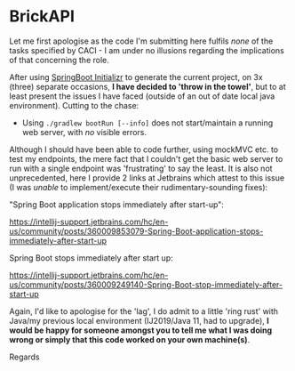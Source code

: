 # BrickAPI

Let me first apologise as the code I'm submitting here fulfils *none* of the tasks specified by CACI - I am under no illusions regarding the implications of that concerning the role. 

After using [SpringBoot Initializr][springinit] to generate the current project, on 3x (three) separate occasions, **I have decided to 'throw in the towel'**, but to at least present the issues I have faced (outside of an out of date local java environment). Cutting to the chase:

- Using `./gradlew bootRun [--info]` does not start/maintain a running web server, with *no* visible errors.

Although I should have been able to code further, using mockMVC etc. to test my endpoints, the mere fact that I couldn't get the basic web server to run with a single endpoint was 'frustrating' to say the least. It is also not unprecedented, here I provide 2 links at Jetbrains which attest to this issue (I was *unable* to implement/execute their rudimentary-sounding fixes):

"Spring Boot application stops immediately after start-up":

<https://intellij-support.jetbrains.com/hc/en-us/community/posts/360009853079-Spring-Boot-application-stops-immediately-after-start-up>

Spring Boot stops immediately after start up:

<https://intellij-support.jetbrains.com/hc/en-us/community/posts/360009249140-Spring-Boot-stop-immediately-after-start-up>

Again, I'd like to apologise for the 'lag', I do admit to a little 'ring rust' with Java/my previous local environment (IJ2019/Java 11, had to upgrade), **I would be happy for someone amongst you to tell me what I was doing wrong or simply that this code worked on your own machine(s)**.

Regards

[springinit]: https://start.spring.io/#!type=gradle-project&language=java&platformVersion=3.0.4&packaging=jar&jvmVersion=17&groupId=com.fonotext&artifactId=brickapi&name=brickapi&description=Brick%20API%20Demo%20project%20for%20Spring%20Boot&packageName=com.fonotext.brickapi
